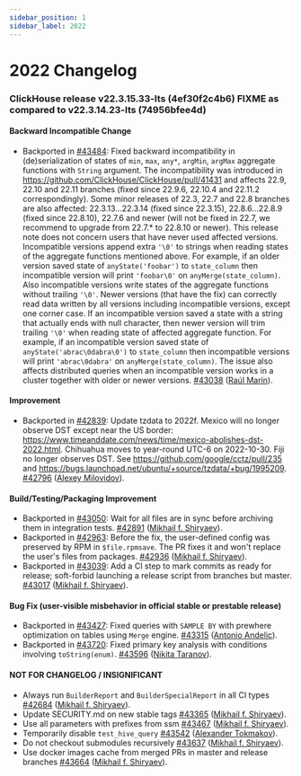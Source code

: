 ```yaml
---
sidebar_position: 1
sidebar_label: 2022
---
```


# 2022 Changelog

### ClickHouse release v22.3.15.33-lts (4ef30f2c4b6) FIXME as compared to v22.3.14.23-lts (74956bfee4d)

#### Backward Incompatible Change
* Backported in [#43484](https://github.com/ClickHouse/ClickHouse/issues/43484): Fixed backward incompatibility in (de)serialization of states of `min`, `max`, `any*`, `argMin`, `argMax` aggregate functions with `String` argument. The incompatibility was introduced in https://github.com/ClickHouse/ClickHouse/pull/41431 and affects 22.9, 22.10 and 22.11 branches (fixed since 22.9.6, 22.10.4 and 22.11.2 correspondingly). Some minor releases of 22.3, 22.7 and 22.8 branches are also affected: 22.3.13...22.3.14 (fixed since 22.3.15), 22.8.6...22.8.9 (fixed since 22.8.10), 22.7.6 and newer (will not be fixed in 22.7, we recommend to upgrade from 22.7.* to 22.8.10 or newer). This release note does not concern users that have never used affected versions. Incompatible versions append extra `'\0'` to strings when reading states of the aggregate functions mentioned above. For example, if an older version saved state of `anyState('foobar')` to `state_column` then incompatible version will print `'foobar\0'` on `anyMerge(state_column)`. Also incompatible versions write states of the aggregate functions without trailing `'\0'`. Newer versions (that have the fix) can correctly read data written by all versions including incompatible versions, except one corner case. If an incompatible version saved a state with a string that actually ends with null character, then newer version will trim trailing `'\0'` when reading state of affected aggregate function. For example, if an incompatible version saved state of `anyState('abrac\0dabra\0')` to `state_column` then incompatible versions will print `'abrac\0dabra'` on `anyMerge(state_column)`. The issue also affects distributed queries when an incompatible version works in a cluster together with older or newer versions. [#43038](https://github.com/ClickHouse/ClickHouse/pull/43038) ([Raúl Marín](https://github.com/Algunenano)).

#### Improvement
* Backported in [#42839](https://github.com/ClickHouse/ClickHouse/issues/42839): Update tzdata to 2022f. Mexico will no longer observe DST except near the US border: https://www.timeanddate.com/news/time/mexico-abolishes-dst-2022.html. Chihuahua moves to year-round UTC-6 on 2022-10-30. Fiji no longer observes DST. See https://github.com/google/cctz/pull/235 and https://bugs.launchpad.net/ubuntu/+source/tzdata/+bug/1995209. [#42796](https://github.com/ClickHouse/ClickHouse/pull/42796) ([Alexey Milovidov](https://github.com/alexey-milovidov)).

#### Build/Testing/Packaging Improvement
* Backported in [#43050](https://github.com/ClickHouse/ClickHouse/issues/43050): Wait for all files are in sync before archiving them in integration tests. [#42891](https://github.com/ClickHouse/ClickHouse/pull/42891) ([Mikhail f. Shiryaev](https://github.com/Felixoid)).
* Backported in [#42963](https://github.com/ClickHouse/ClickHouse/issues/42963): Before the fix, the user-defined config was preserved by RPM in `$file.rpmsave`. The PR fixes it and won't replace the user's files from packages. [#42936](https://github.com/ClickHouse/ClickHouse/pull/42936) ([Mikhail f. Shiryaev](https://github.com/Felixoid)).
* Backported in [#43039](https://github.com/ClickHouse/ClickHouse/issues/43039): Add a CI step to mark commits as ready for release; soft-forbid launching a release script from branches but master. [#43017](https://github.com/ClickHouse/ClickHouse/pull/43017) ([Mikhail f. Shiryaev](https://github.com/Felixoid)).

#### Bug Fix (user-visible misbehavior in official stable or prestable release)

* Backported in [#43427](https://github.com/ClickHouse/ClickHouse/issues/43427): Fixed queries with `SAMPLE BY` with prewhere optimization on tables using `Merge` engine. [#43315](https://github.com/ClickHouse/ClickHouse/pull/43315) ([Antonio Andelic](https://github.com/antonio2368)).
* Backported in [#43720](https://github.com/ClickHouse/ClickHouse/issues/43720): Fixed primary key analysis with conditions involving `toString(enum)`. [#43596](https://github.com/ClickHouse/ClickHouse/pull/43596) ([Nikita Taranov](https://github.com/nickitat)).

#### NOT FOR CHANGELOG / INSIGNIFICANT

* Always run `BuilderReport` and `BuilderSpecialReport` in all CI types [#42684](https://github.com/ClickHouse/ClickHouse/pull/42684) ([Mikhail f. Shiryaev](https://github.com/Felixoid)).
* Update SECURITY.md on new stable tags [#43365](https://github.com/ClickHouse/ClickHouse/pull/43365) ([Mikhail f. Shiryaev](https://github.com/Felixoid)).
* Use all parameters with prefixes from ssm [#43467](https://github.com/ClickHouse/ClickHouse/pull/43467) ([Mikhail f. Shiryaev](https://github.com/Felixoid)).
* Temporarily disable `test_hive_query` [#43542](https://github.com/ClickHouse/ClickHouse/pull/43542) ([Alexander Tokmakov](https://github.com/tavplubix)).
* Do not checkout submodules recursively [#43637](https://github.com/ClickHouse/ClickHouse/pull/43637) ([Mikhail f. Shiryaev](https://github.com/Felixoid)).
* Use docker images cache from merged PRs in master and release branches [#43664](https://github.com/ClickHouse/ClickHouse/pull/43664) ([Mikhail f. Shiryaev](https://github.com/Felixoid)).

